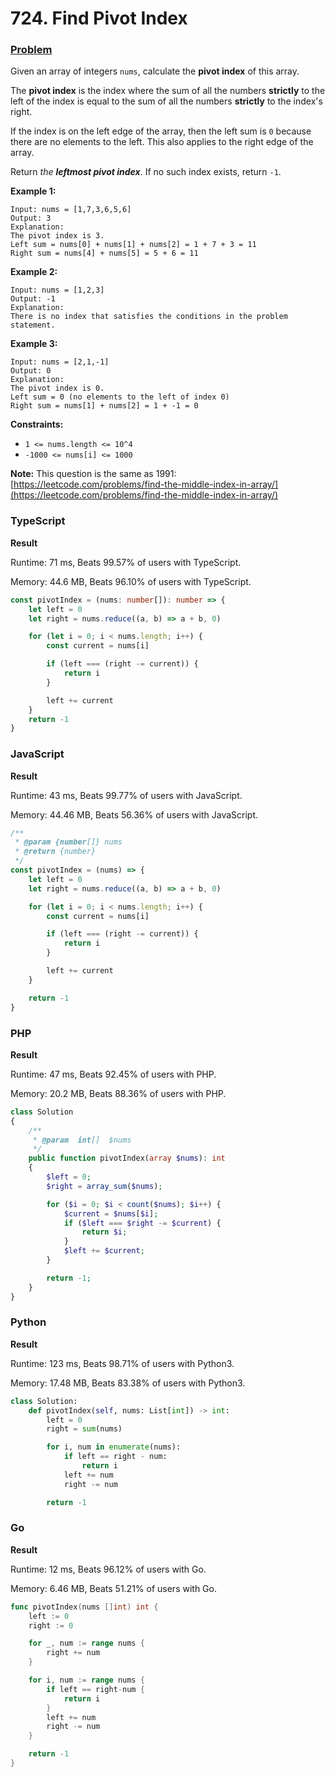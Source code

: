 # 724. Find Pivot Index

### [Problem](https://leetcode.com/problems/find-pivot-index/description)

Given an array of integers `nums`, calculate the **pivot index** of this array.

The **pivot index** is the index where the sum of all the numbers **strictly** to the left of the index is equal to the sum of all the numbers **strictly** to the index's right.

If the index is on the left edge of the array, then the left sum is `0` because there are no elements to the left. This also applies to the right edge of the array.

Return _the **leftmost pivot index**_. If no such index exists, return `-1`.

**Example 1:**

```
Input: nums = [1,7,3,6,5,6]
Output: 3
Explanation:
The pivot index is 3.
Left sum = nums[0] + nums[1] + nums[2] = 1 + 7 + 3 = 11
Right sum = nums[4] + nums[5] = 5 + 6 = 11
```

**Example 2:**

```
Input: nums = [1,2,3]
Output: -1
Explanation:
There is no index that satisfies the conditions in the problem statement.
```

**Example 3:**

```
Input: nums = [2,1,-1]
Output: 0
Explanation:
The pivot index is 0.
Left sum = 0 (no elements to the left of index 0)
Right sum = nums[1] + nums[2] = 1 + -1 = 0 
```

**Constraints:**

* `1 <= nums.length <= 10^4`
* `-1000 <= nums[i] <= 1000`

**Note:** This question is the same as 1991: [https://leetcode.com/problems/find-the-middle-index-in-array/](https://leetcode.com/problems/find-the-middle-index-in-array/)

### TypeScript

**Result**

Runtime: 71 ms, Beats 99.57% of users with TypeScript.

Memory: 44.6 MB, Beats 96.10% of users with TypeScript.

```typescript
const pivotIndex = (nums: number[]): number => {
    let left = 0
    let right = nums.reduce((a, b) => a + b, 0)

    for (let i = 0; i < nums.length; i++) {
        const current = nums[i]

        if (left === (right -= current)) {
            return i
        }

        left += current
    }
    return -1
}
```

### JavaScript

**Result**

Runtime: 43 ms, Beats 99.77% of users with JavaScript.

Memory: 44.46 MB, Beats 56.36% of users with JavaScript.

```javascript
/**
 * @param {number[]} nums
 * @return {number}
 */
const pivotIndex = (nums) => {
    let left = 0
    let right = nums.reduce((a, b) => a + b, 0)

    for (let i = 0; i < nums.length; i++) {
        const current = nums[i]

        if (left === (right -= current)) {
            return i
        }

        left += current
    }

    return -1
}
```

### PHP

**Result**

Runtime: 47 ms, Beats 92.45% of users with PHP.

Memory: 20.2 MB, Beats 88.36% of users with PHP.

```php
class Solution
{
    /**
     * @param  int[]  $nums
     */
    public function pivotIndex(array $nums): int
    {
        $left = 0;
        $right = array_sum($nums);

        for ($i = 0; $i < count($nums); $i++) {
            $current = $nums[$i];
            if ($left === $right -= $current) {
                return $i;
            }
            $left += $current;
        }

        return -1;
    }
}
```

### Python

**Result**

Runtime: 123 ms, Beats 98.71% of users with Python3.

Memory: 17.48 MB, Beats 83.38% of users with Python3.

```python
class Solution:
    def pivotIndex(self, nums: List[int]) -> int:
        left = 0
        right = sum(nums)

        for i, num in enumerate(nums):
            if left == right - num:
                return i
            left += num
            right -= num

        return -1
```

### Go

**Result**

Runtime: 12 ms, Beats 96.12% of users with Go.

Memory: 6.46 MB, Beats 51.21% of users with Go.

```go
func pivotIndex(nums []int) int {
	left := 0
	right := 0

	for _, num := range nums {
		right += num
	}

	for i, num := range nums {
		if left == right-num {
			return i
		}
		left += num
		right -= num
	}

	return -1
}
```
